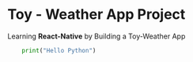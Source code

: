 # Toy - Weather App Project

Learning **React-Native** by Building a Toy-Weather App

```python
    print("Hello Python")
```
